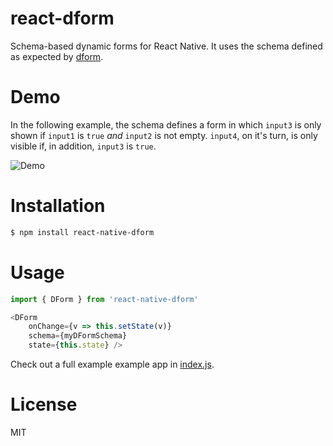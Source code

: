 # react-dform

Schema-based dynamic forms for React Native. It uses the schema defined as expected by [dform](https://github.com/rbaron/dform).

# Demo

In the following example, the schema defines a form in which `input3` is only shown if `input1` is `true` _and_ `input2` is not empty. `input4`, on it's turn, is only visible if, in addition, `input3` is `true`.

![Demo](http://i.imgur.com/todtrPl.gif)

# Installation

```sh
$ npm install react-native-dform
```

# Usage

```javascript
import { DForm } from 'react-native-dform'

<DForm
    onChange={v => this.setState(v)}
    schema={myDFormSchema}
    state={this.state} />

```

Check out a full example example app in [index.js](https://github.com/rbaron/react-native-dform/blob/master/index.js).

# License

MIT

